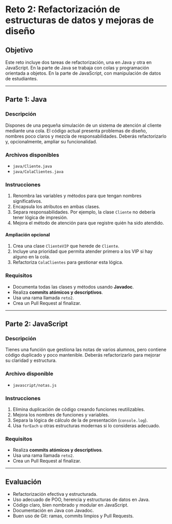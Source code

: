 # Reto 2: Refactorización de estructuras de datos y mejoras de diseño

## Objetivo

Este reto incluye dos tareas de refactorización, una en Java y otra en JavaScript. En la parte de Java se trabaja con colas y programación orientada a objetos. En la parte de JavaScript, con manipulación de datos de estudiantes.

---

## Parte 1: Java

### Descripción

Dispones de una pequeña simulación de un sistema de atención al cliente mediante una cola. El código actual presenta problemas de diseño, nombres poco claros y mezcla de responsabilidades. Deberás refactorizarlo y, opcionalmente, ampliar su funcionalidad.

### Archivos disponibles

- `java/Cliente.java`
- `java/ColaClientes.java`

### Instrucciones

1. Renombra las variables y métodos para que tengan nombres significativos.
2. Encapsula los atributos en ambas clases.
3. Separa responsabilidades. Por ejemplo, la clase `Cliente` no debería tener lógica de impresión.
4. Mejora el método de atención para que registre quién ha sido atendido.

#### Ampliación opcional

1. Crea una clase `ClienteVIP` que herede de `Cliente`.
2. Incluye una prioridad que permita atender primero a los VIP si hay alguno en la cola.
3. Refactoriza `ColaClientes` para gestionar esta lógica.

### Requisitos

- Documenta todas las clases y métodos usando **Javadoc**.
- Realiza **commits atómicos y descriptivos**.
- Usa una rama llamada `reto2`.
- Crea un Pull Request al finalizar.

---

## Parte 2: JavaScript

### Descripción

Tienes una función que gestiona las notas de varios alumnos, pero contiene código duplicado y poco mantenible. Deberás refactorizarlo para mejorar su claridad y estructura.

### Archivo disponible

- `javascript/notas.js`

### Instrucciones

1. Elimina duplicación de código creando funciones reutilizables.
2. Mejora los nombres de funciones y variables.
3. Separa la lógica de cálculo de la de presentación (`console.log`).
4. Usa `forEach` u otras estructuras modernas si lo consideras adecuado.

### Requisitos

- Realiza **commits atómicos y descriptivos**.
- Usa una rama llamada `reto2`.
- Crea un Pull Request al finalizar.

---

## Evaluación

- Refactorización efectiva y estructurada.
- Uso adecuado de POO, herencia y estructuras de datos en Java.
- Código claro, bien nombrado y modular en JavaScript.
- Documentación en Java con Javadoc.
- Buen uso de Git: ramas, commits limpios y Pull Requests.

